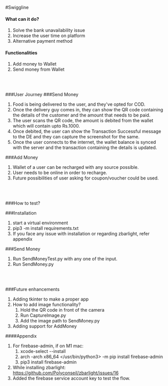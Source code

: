 #Swiggline


#### What can it do?
1. Solve the bank unavailability issue
2. Increase the user time on platform
3. Alternative payment method

#### Functionalities
1. Add money to Wallet
2. Send money from Wallet

<br />
<br />


###User Journey
###Send Money
1. Food is being delivered to the user, and they've opted for COD.
2. Once the delivery guy comes in, they can show the QR code containing the 
details of the customer and the amount that needs to be paid.
3. The user scans the QR code, the amount is debited from the wallet which will contain upto Rs.1000.
4. Once debited, the user can show the Transaction Successful message to the DE and they can capture 
the screenshot for the same.
5. Once the user connects to the internet, the wallet balance is synced with the server and the transaction 
containing the details is updated.


###Add Money
1. Wallet of a user can be recharged with any source possible.
2. User needs to be online in order to recharge.
3. Future possibilities of user asking for coupon/voucher could be used.

<br />
<br />

###How to test?

###Installation
1. start a virtual environment
2. pip3 -m install requirements.txt
3. If you face any issue with installation or regarding zbarlight, refer appendix

###Send Money

1. Run SendMoneyTest.py with any one of the input.
2. Run SendMoney.py

<br />
<br />

###Future enhancements

1. Adding tkinter to make a proper app 
2. How to add image functionality? 
   1. Hold the QR code in front of the camera 
   2. Run CaptureImage.py
   3. Add the image path to SendMoney.py
3. Adding support for AddMoney



####Appendix
1. For firebase-admin, if on M1 mac:
   1. xcode-select --install
   2. arch -arch x86_64 </usr/bin/python3> -m pip install firebase-admin
   3. pip3 install firebase-admin
2. While installing zbarlight: https://github.com/Polyconseil/zbarlight/issues/16
3. Added the firebase service account key to test the flow.

